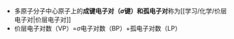 - 多原子分子中心原子上的**成键电子对（$\sigma$键）**和**孤电子对**称为[[学习/化学/价层电子对|价层电子对]]
- 价层电子对数（VP）=$\sigma$电子对数（BP）+孤电子对数（LP）